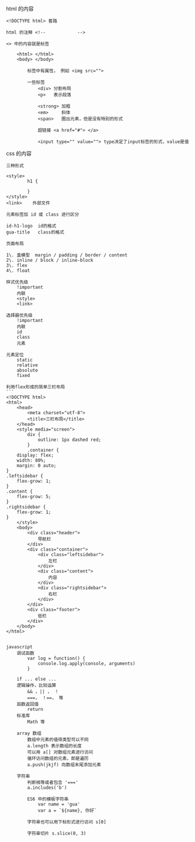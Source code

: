html 的内容

```
<!DOCTYPE html> 套路

html 的注释 <!--            -->

<> 中的内容就是标签

    <html> </html>
    <body> </body>

        标签中有属性， 例如 <img src="">

        一些标签
            <div> 分割布局
            <p>   表示段落

            <strong> 加粗
            <em>     斜体
            <span>   圈出元素，但是没有特别的形式

            超链接 <a href="#"> </a>

            <input type="" value=""> type决定了input标签的形式，value是值
```

css 的内容

    三种形式

    <style>
            h1 {

            }
    </style>
    <link>    外部文件

    元素标签加 id 或 class 进行区分    

    id-h1-logo  id的格式    
    gua-title   class的格式    

    页面布局   

    1\. 盒模型  margin / padding / border / content
    2\. inline / block / inline-block
    3\. flex
    4\. float

    样式优先级
        !important
        内联
        <style>
        <link>

    选择器优先级
        !important
        内联
        id
        class
        元素

    元素定位
        static
        relative
        absolute
        fixed

    利用flex形成的简单三栏布局
    ```
    <!DOCTYPE html>
    <html>
        <head>
            <meta charset="utf-8">
            <title>三栏布局</title>
        </head>
        <style media="screen">
            div {
                outline: 1px dashed red;
            }
            .container {
        display: flex;
        width: 80%;
        margin: 0 auto;
    }
    .leftsidebar {
        flex-grow: 1;
    }
    .content {
        flex-grow: 5;
    }
    .rightsidebar {
        flex-grow: 1;
    }
        </style>
        <body>
            <div class="header">
                导航栏
            </div>
            <div class="container">
                <div class="leftsidebar">
                    左栏
                </div>
                <div class="content">
                    内容
                </div>
                <div class="rightsidebar">
                    右栏
                </div>
            </div>
            <div class="footer">
                低栏
            </div>
        </body>
    </html>
```

javascript
    调试函数
        var log = function() {
            console.log.apply(console, arguments)
        }

    if ... else ...
    逻辑操作，比较运算
        && ，|| ， ！
        ===， ！==， 等
    函数返回值
        return
    标准库
        Math 等

    array 数组
        数组中元素的值得类型可以不同
        a.length 表示数组的长度
        可以用 a[] 对数组元素进行访问
        循环访问数组的元素，即是遍历
        a.push(jkjf) 向数组末尾添加元素

    字符串
        判断相等或者包含 '==='
        a.includes('b')

        ES6 中的模板字符串
            var name = 'gua'
            var a = `${name}, 你好`

        字符串也可以用下标形式进行访问 s[0]

        字符串切片 s.slice(0, 3)
